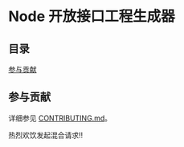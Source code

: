 # Node 开放接口工程生成器



## 目录

[参与贡献](#参与贡献)



## 参与贡献

详细参见 [CONTRIBUTING.md](https://github.com/huso-io/generator-node-fullstack/blob/master/CONTRIBUTING.md)。

热烈欢饮发起混合请求:bangbang:
